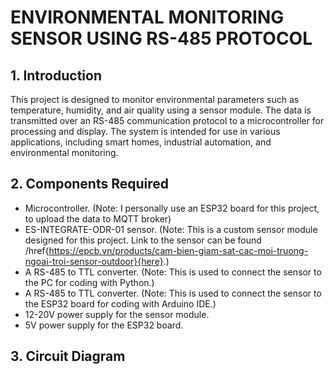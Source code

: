 # ENVIRONMENTAL MONITORING SENSOR USING RS-485 PROTOCOL

## 1. Introduction
This project is designed to monitor environmental parameters such as temperature, humidity, and air quality using a sensor module. The data is transmitted over an RS-485 communication protocol to a microcontroller for processing and display. The system is intended for use in various applications, including smart homes, industrial automation, and environmental monitoring.

## 2. Components Required
- Microcontroller. (Note: I personally use an ESP32 board for this project, to upload the data to MQTT broker)
- ES-INTEGRATE-ODR-01 sensor. (Note: This is a custom sensor module designed for this project. Link to the sensor can be found /href{https://epcb.vn/products/cam-bien-giam-sat-cac-moi-truong-ngoai-troi-sensor-outdoor}{here}.)
- A RS-485 to TTL converter. (Note: This is used to connect the sensor to the PC for coding with Python.)
- A RS-485 to TTL converter. (Note: This is used to connect the sensor to the ESP32 board for coding with Arduino IDE.)
- 12-20V power supply for the sensor module. 
- 5V power supply for the ESP32 board.

## 3. Circuit Diagram

